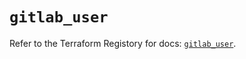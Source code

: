 # `gitlab_user`

Refer to the Terraform Registory for docs: [`gitlab_user`](https://registry.terraform.io/providers/gitlabhq/gitlab/16.4.0/docs/resources/user).
